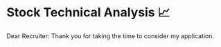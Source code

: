 # Stock Technical Analysis :chart_with_upwards_trend:

Dear Recruiter: Thank you for taking the time to consider my application.

